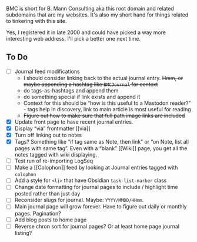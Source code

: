 ---
---
BMC is short for B. Mann Consulting aka this root domain and related subdomains that are my websites. It's also my short hand for things related to tinkering with this site.

Yes, I registered it in late 2000 and could have picked a way more interesting web address. I'll pick a better one next time.

## To Do

- [ ] Journal feed modifications
	- I should consider linking back to the actual journal entry. ~~Hmm, or maybe appending a hashtag like `BMCJournal` for context~~
	- do tags-as-hashtags and append them
	- do something special if link exists and append it
	- Context for this should be “how is this useful to a Mastodon reader?” - tags help in discovery, link to main article is most useful for reading
	- ~~Figure out how to make sure that full path image links are included~~
- [x] Update front page to have recent journal entries. 
- [x] Display “via” frontmatter [[via]]
- [x] Turn off linking out to notes
- [x] Tags? Something like “if tag same as Note, then link” or “on Note, list all pages with same tag”. Even with a “blank” [[Wiki]] page, you get all the notes tagged with wiki displaying. 
- [ ] Test run of re-importing LogSeq
- [ ] Make a [[Colophon]] feed by looking at Journal entries tagged with `colophon`
- [ ] Add a style for `<li>` that have Obsidian `task-list-marker` class
- [ ] Change date formatting for journal pages to include / highlight time posted rather than just day
- [ ] Reconsider slugs for journal. Maybe: `YYYY/MMDD/HHmm`.
- [ ] Main journal page will grow forever. Have to figure out daily or monthly pages. Pagination?
- [ ] Add blog posts to home page 
- [ ] Reverse chron sort for journal pages? Or at least home page journal listing?